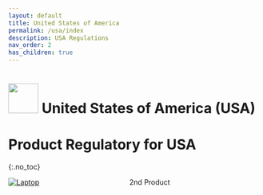 ```yaml
---
layout: default
title: United States of America 
permalink: /usa/index
description: USA Regulations
nav_order: 2
has_children: true
---
```


<h1> 
<img src="https://kwokkeith.github.io/ProductRegulatory/assets/images/country-flag/usa-flag.png" style="width: 60px"/>
United States of America (USA) </h1>

# Product Regulatory for USA
{:.no_toc}
 
<div style="display: grid; grid-template-columns: auto auto">
  <div class="grid-item">
    <a href="./laptop">
        <img src="https://kwokkeith.github.io/ProductRegulatory/assets/images/icons/laptop.png" alt="Laptop" class="center-thirty">
    </a>
  </div>
  <div class="grid-item">2nd Product</div>
</div>